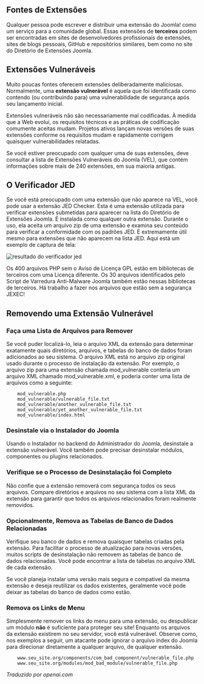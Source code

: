 <!-- Filename: jdocmanual?manual=user&heading=extensions&filename=vulnerable-extensions.md / Display title: Extensões Vulneráveis  -->

## Fontes de Extensões

Qualquer pessoa pode escrever e distribuir uma extensão do Joomla! como um serviço para a comunidade global. Essas extensões de **terceiros** podem ser encontradas em sites de desenvolvedores profissionais de extensões, sites de blogs pessoais, GitHub e repositórios similares, bem como no site do Diretório de Extensões Joomla.

## Extensões Vulneráveis

Muito poucas fontes oferecem extensões deliberadamente maliciosas. Normalmente, uma **extensão vulnerável** é aquela que foi identificada como contendo (ou contribuindo para) uma vulnerabilidade de segurança após seu lançamento inicial.

Extensões vulneráveis não são necessariamente mal codificadas. À medida que a Web evolui, os requisitos técnicos e as práticas de codificação comumente aceitas mudam. Projetos ativos lançam novas versões de suas extensões conforme os requisitos mudam e rapidamente corrigem quaisquer vulnerabilidades relatadas.

Se você estiver preocupado com qualquer uma de suas extensões, deve consultar a lista de Extensões Vulneráveis do Joomla (VEL), que contém informações sobre mais de 240 extensões, em sua maioria antigas.  

## O Verificador JED

Se você está preocupado com uma extensão que não aparece na VEL, você pode usar a extensão JED Checker. Esta é uma extensão utilizada para verificar extensões submetidas para aparecer na lista do Diretório de Extensões Joomla. É instalada como qualquer outra extensão. Durante o uso, ela aceita um arquivo zip de uma extensão e examina seu conteúdo para verificar a conformidade com os padrões JED. É extremamente útil mesmo para extensões que não aparecem na lista JED. Aqui está um exemplo de captura de tela:

![resultado do verificador jed](../../../en/images/extensions/extensions-jed-checker.png)

Os 400 arquivos PHP sem o Aviso de Licença GPL estão em bibliotecas de terceiros com uma Licença diferente. Os 30 arquivos identificados pelo Script de Varredura Anti-Malware Joomla também estão nessas bibliotecas de terceiros. Há trabalho a fazer nos arquivos que estão sem a segurança JEXEC!  

## Removendo uma Extensão Vulnerável

### Faça uma Lista de Arquivos para Remover

Se você puder localizá-lo, leia o arquivo XML da extensão para determinar exatamente quais diretórios, arquivos, e tabelas do banco de dados foram adicionados ao seu sistema. O arquivo XML está no arquivo zip original usado durante o processo de instalação da extensão. Por exemplo, o arquivo zip para uma extensão chamada mod_vulnerable conteria um arquivo XML chamado mod_vulnerable.xml, e poderia conter uma lista de arquivos como a seguinte:

```
    mod_vulnerable.php
    mod_vulnerable/vulnerable_file.txt
    mod_vulnerable/another_vulnerable_file.txt
    mod_vulnerable/yet_another_vulnerable_file.txt
    mod_vulnerable/index.html
```

### Desinstale via o Instalador do Joomla

Usando o Instalador no backend do Administrador do Joomla, desinstale a extensão vulnerável. Você também pode precisar desinstalar módulos, componentes ou plugins relacionados.

### Verifique se o Processo de Desinstalação foi Completo

Não confie que a extensão removerá com segurança todos os seus arquivos. Compare diretórios e arquivos no seu sistema com a lista XML da extensão para garantir que todos os arquivos relacionados foram realmente removidos.

### Opcionalmente, Remova as Tabelas de Banco de Dados Relacionadas

Verifique seu banco de dados e remova quaisquer tabelas criadas pela extensão. Para facilitar o processo de atualização para novas versões, muitos scripts de desinstalação não removem as tabelas de banco de dados relacionadas. Você pode encontrar a lista de tabelas no arquivo XML de cada extensão.

Se você planeja instalar uma versão mais segura e compatível da mesma extensão e deseja reutilizar os dados existentes, geralmente você pode deixar as tabelas do banco de dados como estão.

### Remova os Links de Menu

Simplesmente remover os links do menu para uma extensão, ou despublicar um módulo **não** é suficiente para proteger seu site! Enquanto os arquivos da extensão existirem no seu servidor, você está vulnerável. Observe como, nos exemplos a seguir, um atacante pode ignorar o arquivo index do Joomla para direcionar diretamente a qualquer arquivo, de qualquer extensão.

```
    www.seu_site.org/components/com_bad_component/vulnerable_file.php
    www.seu_site.org/modules/mod_bad_module/vulnerable_file.php
```

*Traduzido por openai.com*

